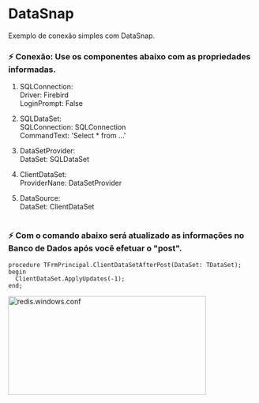 # DataSnap
 Exemplo de conexão simples com DataSnap.
 
### ⚡️ Conexão: Use os componentes abaixo com as propriedades informadas.
1. SQLConnection: <br/>
Driver: Firebird <br/>
LoginPrompt: False <br/>

2. SQLDataSet: <br/>
SQLConnection: SQLConnection <br/>
CommandText: 'Select * from ...' <br/>

3. DataSetProvider: <br/>
DataSet: SQLDataSet <br/>

4. ClientDataSet: <br/>
ProviderNane: DataSetProvider <br/>

5. DataSource: <br/>
DataSet: ClientDataSet
#

### ⚡️ Com o comando abaixo será atualizado as informações no Banco de Dados após você efetuar o "post". 
```Delphi
procedure TFrmPrincipal.ClientDataSetAfterPost(DataSet: TDataSet);
begin
  ClientDataSet.ApplyUpdates(-1);
end;
```
<img align="Grud" alt="redis.windows.conf" height="200" width="400" src="https://github.com/amancio10/Ex-DataSnap/assets/48102777/647c3e01-7d0b-4a31-8918-51fcfdfd856d">
